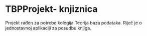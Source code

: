 # TBPProjekt- knjiznica
 Projekt rađen za potrebe kolegija Teorija baza podataka. Riječ je o jednostavnoj aplikaciji za posudbu knjiga.
